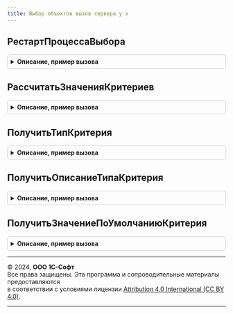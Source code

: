 ```yaml
---
title: Выбор объектов вызов сервера у х
---
```



## РестартПроцессаВыбора
<details style="margin: 1em 0; padding: 0.5em; border: 1px solid #ccc; border-radius: 6px;">

<summary style="font-weight: bold; cursor: pointer;">Описание, пример вызова</summary>

```bsl

Процедура РестартПроцессаВыбора(ВладелецОбъектовВыбора) Экспорт
```

Пример вызова
```bsl
ВыборОбъектовВызовСервераУХ.РестартПроцессаВыбора(ВладелецОбъектовВыбора) 
```
</details>

## РассчитатьЗначенияКритериев
<details style="margin: 1em 0; padding: 0.5em; border: 1px solid #ccc; border-radius: 6px;">

<summary style="font-weight: bold; cursor: pointer;">Описание, пример вызова</summary>

```bsl

Процедура РассчитатьЗначенияКритериев(ВладелецОбъектовВыбора) Экспорт
```

Пример вызова
```bsl
ВыборОбъектовВызовСервераУХ.РассчитатьЗначенияКритериев(ВладелецОбъектовВыбора) 
```
</details>

## ПолучитьТипКритерия
<details style="margin: 1em 0; padding: 0.5em; border: 1px solid #ccc; border-radius: 6px;">

<summary style="font-weight: bold; cursor: pointer;">Описание, пример вызова</summary>

```bsl

Функция ПолучитьТипКритерия(КритерийВыбора) Экспорт
```

Пример вызова
```bsl
Результат = ВыборОбъектовВызовСервераУХ.ПолучитьТипКритерия(КритерийВыбора) 
```
</details>

## ПолучитьОписаниеТипаКритерия
<details style="margin: 1em 0; padding: 0.5em; border: 1px solid #ccc; border-radius: 6px;">

<summary style="font-weight: bold; cursor: pointer;">Описание, пример вызова</summary>

```bsl

Функция ПолучитьОписаниеТипаКритерия(КритерийВыбора) Экспорт
```

Пример вызова
```bsl
Результат = ВыборОбъектовВызовСервераУХ.ПолучитьОписаниеТипаКритерия(КритерийВыбора) 
```
</details>

## ПолучитьЗначениеПоУмолчаниюКритерия
<details style="margin: 1em 0; padding: 0.5em; border: 1px solid #ccc; border-radius: 6px;">

<summary style="font-weight: bold; cursor: pointer;">Описание, пример вызова</summary>

```bsl

Функция ПолучитьЗначениеПоУмолчаниюКритерия(КритерийВыбора) Экспорт
```

Пример вызова
```bsl
Результат = ВыборОбъектовВызовСервераУХ.ПолучитьЗначениеПоУмолчаниюКритерия(КритерийВыбора) 
```
</details>

---

© 2024, **ООО 1С-Софт**  
Все права защищены. Эта программа и сопроводительные материалы предоставляются  
в соответствии с условиями лицензии [Attribution 4.0 International (CC BY 4.0)](https://creativecommons.org/licenses/by/4.0/legalcode).

---
